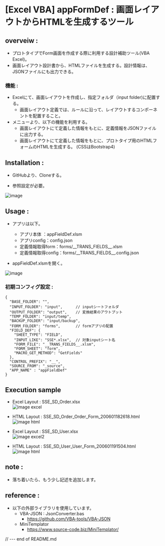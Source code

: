 # [Excel VBA] appFormDef : 画面レイアウトからHTMLを生成するツール

## overveiw :

- プロトタイプでForm画面を作成する際に利用する設計補助ツール(VBA Excel)。
- 画面レイアウト設計書から、HTMLファイルを生成する。設計情報は、JSONファイルにも出力できる。

### 機能 :
- Excelにて、画面レイアウトを作成し、指定フォルダ（input folder)に配置する。  
  + 画面レイアウト定義では、ルールに沿って、レイアウトするコンポーネントを配置すること。
- メニューより、以下の機能を利用する。
  + 画面レイアウトにて定義した情報をもとに、定義情報をJSONファイルに出力する。  
  + 画面レイアウトにて定義した情報をもとに、プロトタイプ用のHTMLフォームのHTMLを生成する。  (CSSはBootstrap4)

## Installation :

- GitHubより、Cloneする。  

- 参照設定が必要。  

![image](https://gyazo.com/7d30f2387e7818067fd7596a82e507e9.png) 



## Usage :
- アプリは以下。
  - アプリ本体  ：appFieldDef.xlsm  
  - アプリconfig：config.json  
  - 定義情報取得form：forms/_\_TRANS_FIELDS__.xlsm  
  - 定義情報取得config：forms/_\_TRANS_FIELDS__.config.json 

- appFieldDef.xlsmを開く。  

![image](https://gyazo.com/76dc4c13106ac9fc03dbb064d6c37f43.png)  


### 初期コンフィグ設定 :
   
```
{
  "BASE_FOLDER": "", 
  "INPUT_FOLDER": "input",      // inputシートフォルダ
  "OUTPUT_FOLDER": "output",    // 変換結果のアウトプット
  "TEMP_FOLDER": "input/temp",
  "BACKUP_FOLDER": "input/backup",
  "FORM_FOLDER": "forms",       // formアプリの配置
  "FIELD_DEF": {
    "SHEET_TYPE": "FIELD",
    "INPUT_LIKE": "SSE*.xlsx",  // 対象inputシート名
    "FORM_FILE": "__TRANS_FIELDS__.xlsm",
    "FORM_SHEET": "form",
    "MACRO_GET_METHOD": "GetFields"
  },
  "CONTROL_PREFIX": "__",
  "SOURCE_FROM": "_source",
  "APP_NAME" : "appFieldDef"
}
```

## Execution sample

- Excel Layout : SSE_SD_Order.xlsx  
![image excel](https://gyazo.com/aabe9329bfb59a21ac59675e2f520beb.png)

- HTML Layout : SSE_SD_Order_Order_Form_200601182618.html  
![image html](https://gyazo.com/207f59e741bf505395ba26f6fb4aabdc.png)  

- Excel Layout : SSE_SD_User.xlsx  
![image excel2](https://gyazo.com/9c3788f029f4f7fe9e098e2744e4bbaa.png)

- HTML Layout : SSE_SD_User_User_Form_200601191504.html  
![image html](https://gyazo.com/dde2bd52d2c1ba632201f95440acb7e4.png)  


## note :
- 落ち着いたら、もう少し記述を追加します。  

## reference :

- 以下の外部ライブラリを使用しています。  
  + VBA-JSON : JsonConverter.bas  
    - https://github.com/VBA-tools/VBA-JSON  
  + MiniTemplator  
    - https://www.source-code.biz/MiniTemplator/  

// --- end of README.md